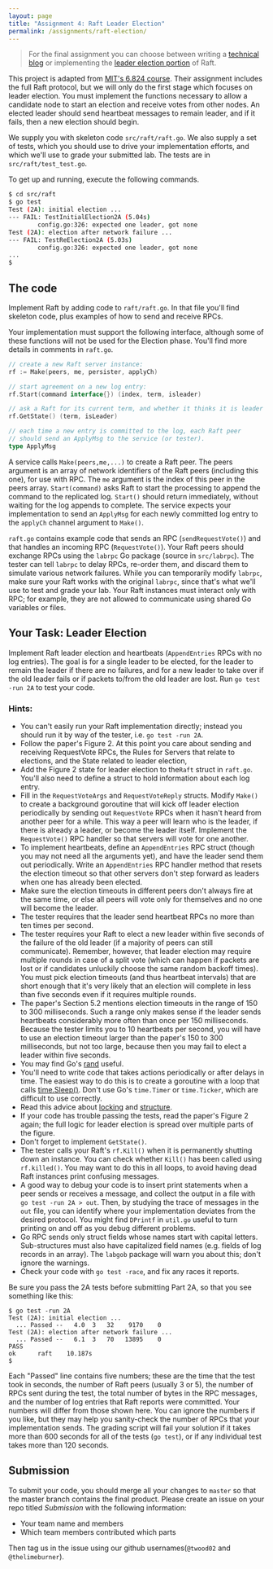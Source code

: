 ```yaml
---
layout: page
title: "Assignment 4: Raft Leader Election"
permalink: /assignments/raft-election/
---
```


> For the final assignment you can choose between writing a [technical blog](/assignments/technical-blog-2/) or implementing the [leader election portion](/assignments/raft-election/) of Raft.


This project is adapted from [MIT's 6.824 course](https://pdos.csail.mit.edu/6.824/index.html). Their assignment includes the full Raft protocol, but we will only do the first stage which focuses on leader election. You must implement the functions necessary to allow a candidate node to start an election and receive votes from other nodes. An elected leader should send heartbeat messages to remain leader, and if it fails, then a new election should begin.


We supply you with skeleton code `src/raft/raft.go`. We also supply a set of tests, which you should use to drive your implementation efforts, and which we'll use to grade your submitted lab. The tests are in `src/raft/test_test.go`.

To get up and running, execute the following commands. 

```bash
$ cd src/raft
$ go test
Test (2A): initial election ...
--- FAIL: TestInitialElection2A (5.04s)
        config.go:326: expected one leader, got none
Test (2A): election after network failure ...
--- FAIL: TestReElection2A (5.03s)
        config.go:326: expected one leader, got none
...
$
```

## The code
Implement Raft by adding code to `raft/raft.go`. In that file you'll find skeleton code, plus examples of how to send and receive RPCs.

Your implementation must support the following interface, although some of these functions will not be used for the Election phase. You'll find more details in comments in `raft.go`. 

```go
// create a new Raft server instance:
rf := Make(peers, me, persister, applyCh)

// start agreement on a new log entry:
rf.Start(command interface{}) (index, term, isleader)

// ask a Raft for its current term, and whether it thinks it is leader
rf.GetState() (term, isLeader)

// each time a new entry is committed to the log, each Raft peer
// should send an ApplyMsg to the service (or tester).
type ApplyMsg
```

A service calls `Make(peers,me,...)` to create a Raft peer. The peers argument is an array of network identifiers of the Raft peers (including this one), for use with RPC. The `me` argument is the index of this peer in the peers array. `Start(command)` asks Raft to start the processing to append the command to the replicated log. `Start()` should return immediately, without waiting for the log appends to complete. The service expects your implementation to send an `ApplyMsg` for each newly committed log entry to the `applyCh` channel argument to `Make()`.

`raft.go` contains example code that sends an RPC (`sendRequestVote()`) and that handles an incoming RPC (`RequestVote()`). Your Raft peers should exchange RPCs using the `labrpc` Go package (source in `src/labrpc`). The tester can tell `labrpc` to delay RPCs, re-order them, and discard them to simulate various network failures. While you can temporarily modify `labrpc`, make sure your Raft works with the original `labrpc`, since that's what we'll use to test and grade your lab. Your Raft instances must interact only with RPC; for example, they are not allowed to communicate using shared Go variables or files. 

## Your Task: Leader Election
Implement Raft leader election and heartbeats (`AppendEntries` RPCs with no log entries). The goal is for a single leader to be elected, for the leader to remain the leader if there are no failures, and for a new leader to take over if the old leader fails or if packets to/from the old leader are lost. Run `go test -run 2A` to test your code. 

### Hints:
  - You can't easily run your Raft implementation directly; instead you should run it by way of the tester, i.e. `go test -run 2A`.
  - Follow the paper's Figure 2. At this point you care about sending and receiving RequestVote RPCs, the Rules for Servers that relate to elections, and the State related to leader election,
  - Add the Figure 2 state for leader election to the`Raft` struct in `raft.go`. You'll also need to define a struct to hold information about each log entry.
  - Fill in the `RequestVoteArgs` and `RequestVoteReply` structs. Modify `Make()` to create a background goroutine that will kick off leader election periodically by sending out `RequestVote` RPCs when it hasn't heard from another peer for a while. This way a peer will learn who is the leader, if there is already a leader, or become the leader itself. Implement the `RequestVote()` RPC handler so that servers will vote for one another.
  - To implement heartbeats, define an `AppendEntries` RPC struct (though you may not need all the arguments yet), and have the leader send them out periodically. Write an `AppendEntries` RPC handler method that resets the election timeout so that other servers don't step forward as leaders when one has already been elected.
  - Make sure the election timeouts in different peers don't always fire at the same time, or else all peers will vote only for themselves and no one will become the leader.
  - The tester requires that the leader send heartbeat RPCs no more than ten times per second.
  - The tester requires your Raft to elect a new leader within five seconds of the failure of the old leader (if a majority of peers can still communicate). Remember, however, that leader election may require multiple rounds in case of a split vote (which can happen if packets are lost or if candidates unluckily choose the same random backoff times). You must pick election timeouts (and thus heartbeat intervals) that are short enough that it's very likely that an election will complete in less than five seconds even if it requires multiple rounds.
  - The paper's Section 5.2 mentions election timeouts in the range of 150 to 300 milliseconds. Such a range only makes sense if the leader sends heartbeats considerably more often than once per 150 milliseconds. Because the tester limits you to 10 heartbeats per second, you will have to use an election timeout larger than the paper's 150 to 300 milliseconds, but not too large, because then you may fail to elect a leader within five seconds.
  - You may find Go's [rand](https://golang.org/pkg/math/rand/) useful.
  - You'll need to write code that takes actions periodically or after delays in time. The easiest way to do this is to create a goroutine with a loop that calls [time.Sleep()](https://golang.org/pkg/time/#Sleep). Don't use Go's `time.Timer` or `time.Ticker`, which are difficult to use correctly.
  - Read this advice about [locking](https://pdos.csail.mit.edu/6.824/labs/raft-locking.txt) and [structure](https://pdos.csail.mit.edu/6.824/labs/raft-structure.txt).
  - If your code has trouble passing the tests, read the paper's Figure 2 again; the full logic for leader election is spread over multiple parts of the figure.
  - Don't forget to implement `GetState()`.
  - The tester calls your Raft's `rf.Kill()` when it is permanently shutting down an instance. You can check whether `Kill()` has been called using `rf.killed()`. You may want to do this in all loops, to avoid having dead Raft instances print confusing messages.
  - A good way to debug your code is to insert print statements when a peer sends or receives a message, and collect the output in a file with `go test -run 2A > out`. Then, by studying the trace of messages in the `out` file, you can identify where your implementation deviates from the desired protocol. You might find `DPrintf` in `util.go` useful to turn printing on and off as you debug different problems.
  - Go RPC sends only struct fields whose names start with capital letters. Sub-structures must also have capitalized field names (e.g. fields of log records in an array). The `labgob` package will warn you about this; don't ignore the warnings.
  - Check your code with `go test -race`, and fix any races it reports.

Be sure you pass the 2A tests before submitting Part 2A, so that you see something like this:

```
$ go test -run 2A
Test (2A): initial election ...
  ... Passed --   4.0  3   32    9170    0
Test (2A): election after network failure ...
  ... Passed --   6.1  3   70   13895    0
PASS
ok      raft    10.187s
$
```

Each "Passed" line contains five numbers; these are the time that the test took in seconds, the number of Raft peers (usually 3 or 5), the number of RPCs sent during the test, the total number of bytes in the RPC messages, and the number of log entries that Raft reports were committed. Your numbers will differ from those shown here. You can ignore the numbers if you like, but they may help you sanity-check the number of RPCs that your implementation sends. The grading script will fail your solution if it takes more than 600 seconds for all of the tests (`go test`), or if any individual test takes more than 120 seconds. 

## Submission
To submit your code, you should merge all your changes to `master` so that the master branch contains the final product. Please create an issue on your repo titled *Submission* with the following information:

  - Your team name and members
  - Which team members contributed which parts

Then tag us in the issue using our github usernames(`@twood02` and `@thelimeburner`).

